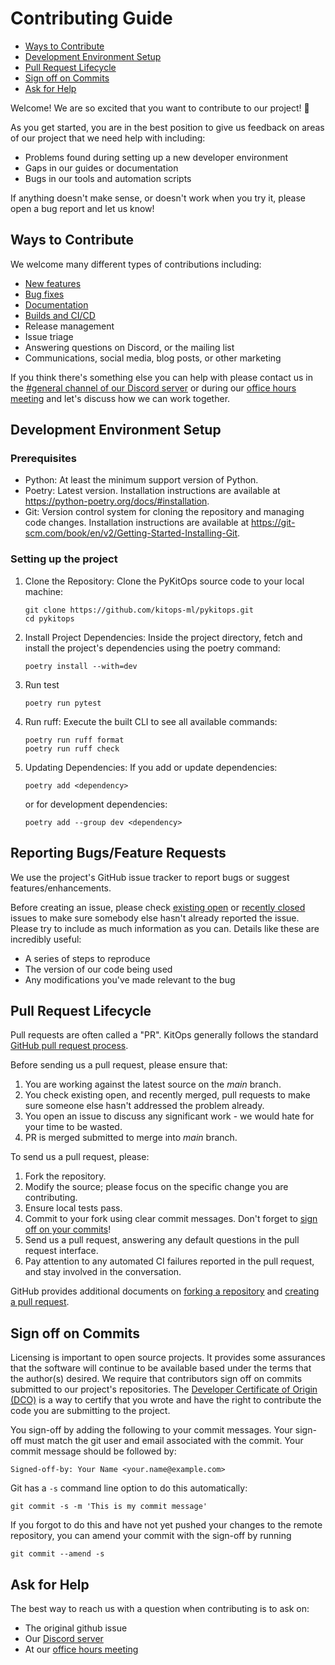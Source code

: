 # Contributing Guide

* [Ways to Contribute](#ways-to-contribute)
* [Development Environment Setup](#development-environment-setup)
* [Pull Request Lifecycle](#pull-request-lifecycle)
* [Sign off on Commits](#sign-off-on-commits)
* [Ask for Help](#ask-for-help)

Welcome! We are so excited that you want to contribute to our project! 💖

As you get started, you are in the best position to give us feedback on areas of our project that we need help with including:

* Problems found during setting up a new developer environment
* Gaps in our guides or documentation
* Bugs in our tools and automation scripts

If anything doesn't make sense, or doesn't work when you try it, please open a bug report and let us know!

## Ways to Contribute

We welcome many different types of contributions including:

* [New features](https://github.com/kitops-ml/pykitops/issues?q=is%3Aopen+is%3Aissue+label%3A%22good+first+issue%22)
* [Bug fixes](https://github.com/kitops-ml/pykitops/issues?q=is%3Aopen+is%3Aissue+label%3A%22good+first+issue%22)
* [Documentation](https://github.com/kitops-ml/pykitops/issues?q=is%3Aopen+is%3Aissue+label%3Adocumentation)
* [Builds and CI/CD](https://github.com/kitops-ml/pykitops/issues?q=is%3Aopen+is%3Aissue+label%3Abuild)
* Release management
* Issue triage
* Answering questions on Discord, or the mailing list
* Communications, social media, blog posts, or other marketing

If you think there's something else you can help with please contact us in the [#general channel of our Discord server](https://discord.gg/Tapeh8agYy) or during our [office hours meeting](https://github.com/jozu-ai/kitops/blob/main/GOVERNANCE.md#-meetings) and let's discuss how we can work together.

## Development Environment Setup

### Prerequisites

* Python: At least the minimum support version of Python.
* Poetry: Latest version. Installation instructions are available at https://python-poetry.org/docs/#installation.
* Git: Version control system for cloning the repository and managing code changes. Installation instructions are available at https://git-scm.com/book/en/v2/Getting-Started-Installing-Git.

### Setting up the project

1. Clone the Repository: Clone the PyKitOps source code to your local machine:

    ```shell
    git clone https://github.com/kitops-ml/pykitops.git
    cd pykitops
    ```

1. Install Project Dependencies: Inside the project directory, fetch and install the project's dependencies using the poetry command:

    ```shell
    poetry install --with=dev
    ```

1. Run test

    ```shell
    poetry run pytest
    ```

1. Run ruff: Execute the built CLI to see all available commands:

    ```shell
    poetry run ruff format
    poetry run ruff check
    ```

1. Updating Dependencies: If you add or update dependencies:

    ```shell
    poetry add <dependency>
    ```
    
    or for development dependencies:
    ```shell
    poetry add --group dev <dependency>
    ```

## Reporting Bugs/Feature Requests

We use the project's GitHub issue tracker to report bugs or suggest features/enhancements.

Before creating an issue, please check [existing open](https://github.com/kitops-ml/pykitops/issuess) or [recently closed](https://github.com/kitops-ml/pykitops/issues?utf8=%E2%9C%93&q=is%3Aissue%20is%3Aclosed%20) issues to make sure somebody else hasn't already 
reported the issue. Please try to include as much information as you can. Details like these are incredibly useful:

* A series of steps to reproduce
* The version of our code being used
* Any modifications you've made relevant to the bug

## Pull Request Lifecycle

Pull requests are often called a "PR". KitOps generally follows the standard [GitHub pull request process](https://docs.github.com/en/pull-requests/collaborating-with-pull-requests/proposing-changes-to-your-work-with-pull-requests/about-pull-requests).

Before sending us a pull request, please ensure that:

1. You are working against the latest source on the *main* branch.
2. You check existing open, and recently merged, pull requests to make sure someone else hasn't addressed the problem already.
3. You open an issue to discuss any significant work - we would hate for your time to be wasted.
4. PR is merged submitted to merge into *main* branch.

To send us a pull request, please:

1. Fork the repository.
2. Modify the source; please focus on the specific change you are contributing.
3. Ensure local tests pass.
4. Commit to your fork using clear commit messages. Don't forget to [sign off on your commits](#sign-off-on-commits)!
5. Send us a pull request, answering any default questions in the pull request interface.
6. Pay attention to any automated CI failures reported in the pull request, and stay involved in the conversation.

GitHub provides additional documents on [forking a repository](https://help.github.com/articles/fork-a-repo/) and 
[creating a pull request](https://help.github.com/articles/creating-a-pull-request/).

## Sign off on Commits

Licensing is important to open source projects. It provides some assurances that the software will continue to be available based under the terms that the author(s) desired. We require that contributors sign off on commits submitted to our project's repositories. The [Developer Certificate of Origin (DCO)](https://probot.github.io/apps/dco/) is a way to certify that you wrote and have the right to contribute the code you are submitting to the project.

You sign-off by adding the following to your commit messages. Your sign-off must match the git user and email associated with the commit. Your commit message should be followed by:

    Signed-off-by: Your Name <your.name@example.com>

Git has a `-s` command line option to do this automatically:

    git commit -s -m 'This is my commit message'

If you forgot to do this and have not yet pushed your changes to the remote
repository, you can amend your commit with the sign-off by running

    git commit --amend -s

## Ask for Help

The best way to reach us with a question when contributing is to ask on:

* The original github issue
* Our [Discord server](https://discord.gg/Tapeh8agYy)
* At our [office hours meeting](https://github.com/jozu-ai/kitops/blob/main/GOVERNANCE.md#-meetings)